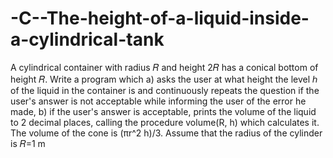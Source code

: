 # -C--The-height-of-a-liquid-inside-a-cylindrical-tank

A cylindrical container with radius 𝑅 and height 2𝑅 has a conical bottom of height 𝑅. Write a program which a) asks the user at what height the level ℎ of the liquid in the container is and continuously repeats the question if the user's answer is not acceptable while informing the user of the error he made, b) if the user's answer is acceptable, prints the volume of the liquid to 2 decimal places, calling the procedure volume(R, h) which calculates it. The volume of the cone is (πr^2 h)/3. Assume that the radius of the cylinder is 𝑅=1 m
